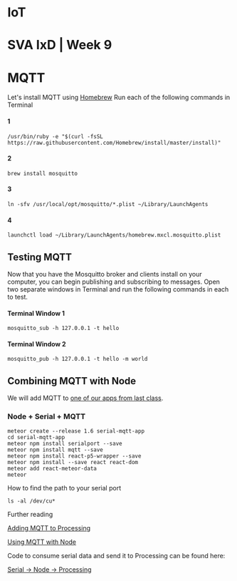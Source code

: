 # IoT

# SVA IxD | Week 9


# MQTT

Let's install MQTT using [Homebrew](http://brew.sh/) Run each of the following commands in Terminal

#### 1
	/usr/bin/ruby -e "$(curl -fsSL https://raw.githubusercontent.com/Homebrew/install/master/install)"
#### 2
	brew install mosquitto
#### 3
	ln -sfv /usr/local/opt/mosquitto/*.plist ~/Library/LaunchAgents
#### 4
	launchctl load ~/Library/LaunchAgents/homebrew.mxcl.mosquitto.plist


## Testing MQTT
Now that you have the Mosquitto broker and clients install on your computer, you can begin publishing and subscribing to messages. Open two separate windows in Terminal and run the following commands in each to test.

#### Terminal Window 1
	mosquitto_sub -h 127.0.0.1 -t hello
#### Terminal Window 2
	mosquitto_pub -h 127.0.0.1 -t hello -m world


## Combining MQTT with Node

We will add MQTT to [one of our apps from last class](https://github.com/areaofeffect/hello-world/tree/master/week8#building-some-isomorphic-javascript-apps).

### Node + Serial + MQTT
	meteor create --release 1.6 serial-mqtt-app
	cd serial-mqtt-app
	meteor npm install serialport --save
	meteor npm install mqtt --save
	meteor npm install react-p5-wrapper --save
	meteor npm install --save react react-dom
	meteor add react-meteor-data
	meteor
	
	
How to find the path to your serial port

	ls -al /dev/cu*

Further reading

[Adding MQTT to Processing](https://github.com/256dpi/processing-mqtt)

[Using MQTT with Node](https://github.com/mqttjs/MQTT.js)
	
Code to consume serial data and send it to Processing can be found here:

[Serial -> Node -> Processing](https://github.com/areaofeffect/hello-world/tree/master/week9/in-class-apps)



